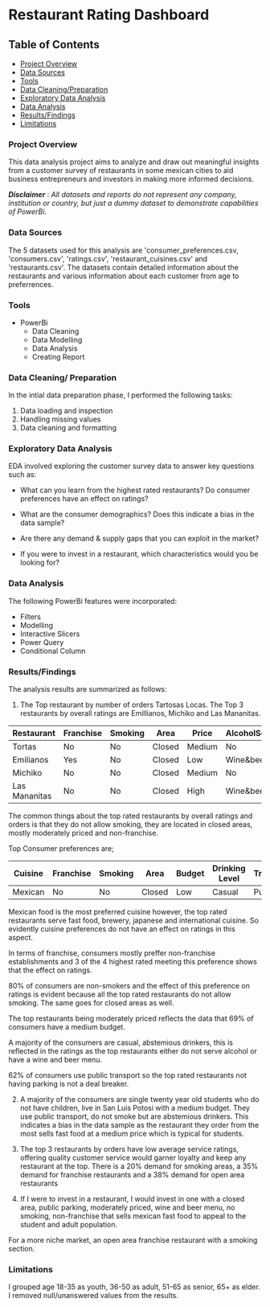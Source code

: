 # Restaurant Rating Dashboard

## Table of Contents

- [Project Overview](#project-overview)
- [Data Sources](#data-sources)
- [Tools](#tools)
- [Data Cleaning/Preparation](#data-cleaning-preparation)
- [Exploratory Data Analysis](#exploratory-data-analysis)
- [Data Analysis](#data-analysis)
- [Results/Findings](#resultsfindings)
- [Limitations](#limitations)

### Project Overview

This data analysis project aims to analyze and draw out meaningful insights from a customer survey of restaurants in some mexican cities to aid business entrepreneurs and investors in making more informed decisions.

**_Disclaimer_** : _All datasets and reports do not represent any company, institution or country, but just a dummy dataset to demonstrate capabilities of PowerBi._

### Data Sources

The 5 datasets used for this analysis are 'consumer_preferences.csv, 'consumers.csv', 'ratings.csv', 'restaurant_cuisines.csv' and 'restaurants.csv'. The datasets contain detailed information about the restaurants and various information about each customer from age to preferrences.

### Tools

- PowerBi
  - Data Cleaning
  - Data Modelling
  - Data Analysis
  - Creating Report

### Data Cleaning/ Preparation

In the intial data preparation phase, I performed the following tasks:

1. Data loading and inspection
2. Handling missing values
3. Data cleaning and formatting

### Exploratory Data Analysis

EDA involved exploring the customer survey data to answer key questions such as:

- What can you learn from the highest rated restaurants? Do consumer preferences have an effect on ratings?

- What are the consumer demographics? Does this indicate a bias in the data sample?

- Are there any demand & supply gaps that you can exploit in the market?

- If you were to invest in a restaurant, which characteristics would you be looking for?

### Data Analysis

The following PowerBi features were incorporated:

- Filters
- Modelling
- Interactive Slicers
- Power Query
- Conditional Column

### Results/Findings

The analysis results are summarized as follows:

1. The Top restaurant by number of orders Tartosas Locas. The Top 3 restaurants by overall ratings are Emillianos, Michiko and Las Mananitas.

| Restaurant    | Franchise | Smoking | Area   | Price  | AlcoholService | Cuisine       | Parking |
| ------------- | --------- | ------- | ------ | ------ | -------------- | ------------- | ------- |
| Tortas        | No        | No      | Closed | Medium | No             | FastFood      | Public  |
| Emilianos     | Yes       | No      | Closed | Low    | Wine&beer      | Brewery       | No      |
| Michiko       | No        | No      | Closed | Medium | No             | Japanese      | No      |
| Las Mananitas | No        | No      | Closed | High   | Wine&beer      | International | Yes     |

The common things about the top rated restaurants by overall ratings and orders is that they do not allow smoking, they are located in closed areas, mostly moderately priced and non-franchise.

Top Consumer preferences are;

| Cuisine | Franchise | Smoking | Area   | Budget | Drinking Level | Transport |
| ------- | --------- | ------- | ------ | ------ | -------------- | --------- |
| Mexican | No        | No      | Closed | Low    | Casual         | Public    |

Mexican food is the most preferred cuisine however, the top rated restaurants serve fast food, brewery, japanese and international cuisine. So evidently cuisine preferences do not have an effect on ratings in this aspect.

In terms of franchise, consumers mostly preffer non-franchise establishments and 3 of the 4 highest rated meeting this preference shows that the effect on ratings.

80% of consumers are non-smokers and the effect of this preference on ratings is evident because all the top rated restaurants do not allow smoking. The same goes for closed areas as well.

The top restaurants being moderately priced reflects the data that 69% of consumers have a medium budget.

A majority of the consumers are casual, abstemious drinkers, this is reflected in the ratings as the top restaurants either do not serve alcohol or have a wine and beer menu.

62% of consumers use public transport so the top rated restaurants not having parking is not a deal breaker.

2. A majority of the consumers are single twenty year old students who do not have children, live in San Luis Potosi with a medium budget. They use public transport, do not smoke but are abstemious drinkers. This indicates a bias in the data sample as the restaurant they order from the most sells fast food at a medium price which is typical for students.

3. The top 3 restaurants by orders have low average service ratings, offering quality customer service would garner loyalty and keep any restaurant at the top.
   There is a 20% demand for smoking areas, a 35% demand for franchise restaurants and a 38% demand for open area restaurants

4. If I were to invest in a restaurant, I would invest in one with a closed area, public parking, moderately priced, wine and beer menu, no smoking, non-franchise that sells mexican fast food to appeal to the student and adult population.

For a more niche market, an open area franchise restaurant with a smoking section.

### Limitations

I grouped age 18-35 as youth, 36-50 as adult, 51-65 as senior, 65+ as elder.
I removed null/unanswered values from the results.
